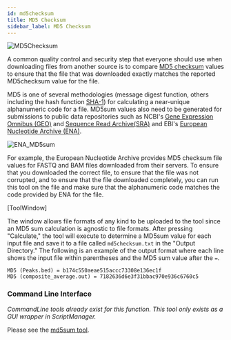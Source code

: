 ```yaml
---
id: md5checksum
title: MD5 Checksum
sidebar_label: MD5 Checksum
---
```


![MD5Checksum](/../static/icons/FileUtilities/MD5Checksum_square.svg)

A common quality control and security step that everyone should use when downloading files from another source is to compare [MD5 checksum][md5sum-original] values to ensure that the file that was downloaded exactly matches the reported MD5checksum value for the file.

MD5 is one of several methodologies (message digest function, others including the hash function [SHA-1][sha1sum-link]) for calculating a near-unique alphanumeric code for a file. MD5sum values also need to be generated for submissions to public data repositories such as NCBI's [Gene Expression Omnibus (GEO)][submission-reqs-geo] and [Sequence Read Archive(SRA)][submission-reqs-sra] and EBI's [European Nucleotide Archive (ENA)][submission-reqs-ena].

![ENA_MD5sum](/../static/md-img/ENA_MD5sum.png)

For example, the European Nucleotide Archive provides MD5 checksum file values for FASTQ and BAM files downloaded from their servers. To ensure that you downloaded the correct file, to ensure that the file was not corrupted, and to ensure that the file downloaded completely, you can run this tool on the file and make sure that the alphanumeric code matches the code provided by ENA for the file.

[ToolWindow]

The window allows file formats of any kind to be uploaded to the tool since an MD5 sum calculation is agnostic to file formats. After pressing "Calculate," the tool will execute to determine a MD5sum value for each input file and save it to a file called `md5checksum.txt` in the "Output Directory." The following is an example of the output format where each line shows the input file within parentheses and the MD5 sum value after the `=`.

```
MD5 (Peaks.bed) = b174c550aeae515accc73308e136ec1f
MD5 (composite_average.out) = 7182636d6e3f31bbac970e936c6760c5
```

### Command Line Interface
_CommandLine tools already exist for this function. This tool only exists as a GUI wrapper in ScriptManager._

Please see the [md5sum tool][md5sum-original].

[md5sum-original]:https://www.geeksforgeeks.org/md5sum-linux-command/
[sha1sum-link]:https://en.wikipedia.org/wiki/SHA-1
[submission-reqs-geo]:https://ghtf.biochem.uci.edu/ncbi-geo-submission/
[submission-reqs-sra]:https://anonsvn.ncbi.nlm.nih.gov/repos/v1/trunk/sra/doc/SRA_1-1/SRA_Quick_Start_Guide.pdf
[submission-reqs-ena]:https://biodiversitydata-se.github.io/mol-data/ena-metabar.html
